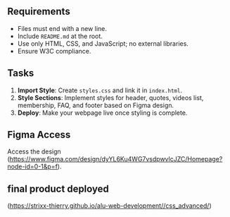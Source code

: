 ## Requirements
- Files must end with a new line.
- Include `README.md` at the root.
- Use only HTML, CSS, and JavaScript; no external libraries.
- Ensure W3C compliance.

## Tasks
1. **Import Style**: Create `styles.css` and link it in `index.html`.
2. **Style Sections**: Implement styles for header, quotes, videos list, membership, FAQ, and footer based on Figma design.
3. **Deploy**: Make your webpage live once styling is complete.

## Figma Access
Access the design (https://www.figma.com/design/dyYL6Ku4WG7vsdpwvlcJZC/Homepage?node-id=0-1&p=f).


## final product deployed
(https://strixx-thierry.github.io/alu-web-development//css_advanced/)
